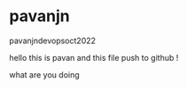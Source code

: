 # pavanjn
pavanjndevopsoct2022

hello this is pavan and this file push to github !

what are you doing

